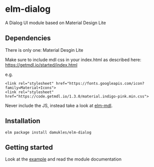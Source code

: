 # elm-dialog
A Dialog UI module based on Material Design Lite

## Dependencies
There is only one: Material Desgin Lite

Make sure to include mdl css in your index.html as described here:
https://getmdl.io/started/index.html

e.g.
```
<link rel="stylesheet" href="https://fonts.googleapis.com/icon?family=Material+Icons">
<link rel="stylesheet" href="https://code.getmdl.io/1.3.0/material.indigo-pink.min.css">
```
Never include the JS, instead take a look at [elm-mdl](http://package.elm-lang.org/packages/debois/elm-mdl/latest/).

## Installation
```
elm package install damukles/elm-dialog
```

## Getting started
Look at the [example](https://github.com/damukles/elm-dialog/tree/master/examples)
and read the module documentation
